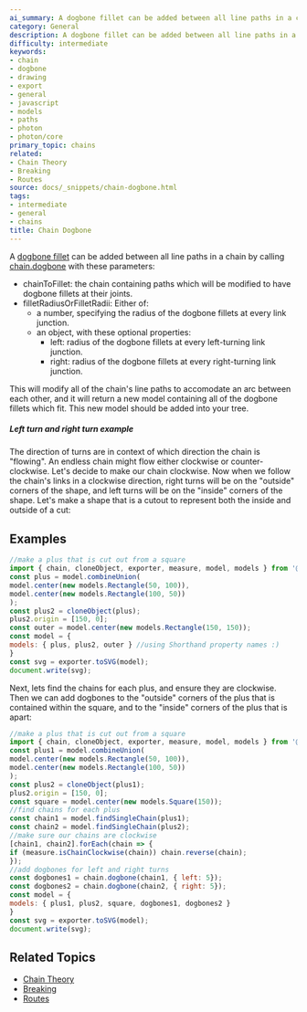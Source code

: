 ```yaml
---
ai_summary: A dogbone fillet can be added between all line paths in a chain by calling
category: General
description: A dogbone fillet can be added between all line paths in a chain by calling
difficulty: intermediate
keywords:
- chain
- dogbone
- drawing
- export
- general
- javascript
- models
- paths
- photon
- photon/core
primary_topic: chains
related:
- Chain Theory
- Breaking
- Routes
source: docs/_snippets/chain-dogbone.html
tags:
- intermediate
- general
- chains
title: Chain Dogbone
---
```

A [dogbone fillet](/docs/intermediate-drawing/index.md#Dogbone%20Fillet) can be added between all line paths in a chain by calling
[chain.dogbone](../api/modules/core_chain.html#dogbone) with these parameters:

* chainToFillet: the chain containing paths which will be modified to have dogbone fillets at their joints.
* filletRadiusOrFilletRadii: Either of:
  + a number, specifying the radius of the dogbone fillets at every link junction.
  + an object, with these optional properties:
    - left: radius of the dogbone fillets at every left-turning link junction.
    - right: radius of the dogbone fillets at every right-turning link junction.

This will modify all of the chain's line paths to accomodate an arc between each other, and it will return a new model containing all of the dogbone fillets which fit.
This new model should be added into your tree.

##### Left turn and right turn example

The direction of turns are in context of which direction the chain is "flowing". An endless chain might flow either clockwise or counter-clockwise.
Let's decide to make our chain clockwise. Now when we follow the chain's links in a clockwise direction, right turns will be on the "outside" corners of the shape,
and left turns will be on the "inside" corners of the shape. Let's make a shape that is a cutout to represent both the inside and outside of a cut:

## Examples

```javascript
//make a plus that is cut out from a square
import { chain, cloneObject, exporter, measure, model, models } from '@7syllable/photon-core';
const plus = model.combineUnion(
model.center(new models.Rectangle(50, 100)),
model.center(new models.Rectangle(100, 50))
);
const plus2 = cloneObject(plus);
plus2.origin = [150, 0];
const outer = model.center(new models.Rectangle(150, 150));
const model = {
models: { plus, plus2, outer } //using Shorthand property names :)
}
const svg = exporter.toSVG(model);
document.write(svg);
```
Next, lets find the chains for each plus, and ensure they are clockwise. Then we can add dogbones to the "outside" corners of the plus that is contained within the square,
and to the "inside" corners of the plus that is apart:
```javascript
//make a plus that is cut out from a square
import { chain, cloneObject, exporter, measure, model, models } from '@7syllable/photon-core';
const plus1 = model.combineUnion(
model.center(new models.Rectangle(50, 100)),
model.center(new models.Rectangle(100, 50))
);
const plus2 = cloneObject(plus1);
plus2.origin = [150, 0];
const square = model.center(new models.Square(150));
//find chains for each plus
const chain1 = model.findSingleChain(plus1);
const chain2 = model.findSingleChain(plus2);
//make sure our chains are clockwise
[chain1, chain2].forEach(chain => {
if (measure.isChainClockwise(chain)) chain.reverse(chain);
});
//add dogbones for left and right turns
const dogbones1 = chain.dogbone(chain1, { left: 5});
const dogbones2 = chain.dogbone(chain2, { right: 5});
const model = {
models: { plus1, plus2, square, dogbones1, dogbones2 }
}
const svg = exporter.toSVG(model);
document.write(svg);
```

## Related Topics

- [Chain Theory](../index.md)
- [Breaking](../index.md)
- [Routes](../index.md)

